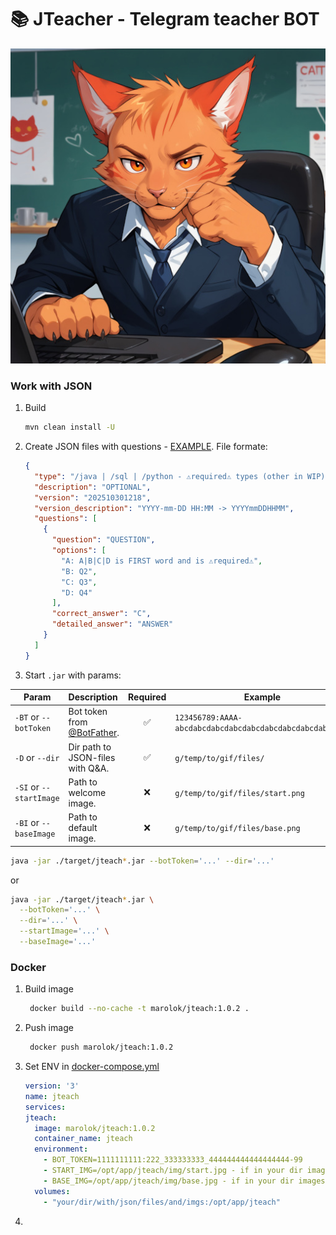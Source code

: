 # 📚 JTeacher - Telegram teacher BOT

![start.jpg](src/main/resources/img/start.jpg)

### Work with JSON

1) Build
    ``` sh
   mvn clean install -U
   ```
2) Create JSON files with questions - [EXAMPLE](src/main/resources/java.json). File formate:
    ``` json 
    {
      "type": "/java | /sql | /python - ⚠️required⚠️ types (other in WIP)",
      "description": "OPTIONAL",
      "version": "202510301218",
      "version_description": "YYYY-mm-DD HH:MM -> YYYYmmDDHHMM",
      "questions": [
        {
          "question": "QUESTION",
          "options": [
            "A: A|B|C|D is FIRST word and is ⚠️required⚠️",
            "B: Q2",
            "C: Q3",
            "D: Q4"
          ],
          "correct_answer": "C",
          "detailed_answer": "ANSWER"
        }
      ]
    }
    ```

3) Start `.jar` with params:

| Param                   | Description                                          | Required | Example                                                  |
|-------------------------|:-----------------------------------------------------|:--------:|----------------------------------------------------------|
| `-BT` or `--botToken`   | Bot token from [@BotFather](https://t.me/BotFather). |    ✅     | `123456789:AAAA-abcdabcdabcdabcdabcdabcdabcdabcdabcdabc` |
| `-D` or `--dir`         | Dir path to JSON-files with Q&A.                     |    ✅     | `g/temp/to/gif/files/`                                   |
| `-SI` or `--startImage` | Path to welcome image.                               |    ❌     | `g/temp/to/gif/files/start.png`                          |
| `-BI` or `--baseImage`  | Path to default image.                               |    ❌     | `g/temp/to/gif/files/base.png`                           |

``` sh
java -jar ./target/jteach*.jar --botToken='...' --dir='...'

```

or

``` sh
java -jar ./target/jteach*.jar \
  --botToken='...' \
  --dir='...' \
  --startImage='...' \
  --baseImage='...'
```

### Docker

1) Build image
   ``` sh 
    docker build --no-cache -t marolok/jteach:1.0.2 .
   ```
2) Push image
   ``` sh 
    docker push marolok/jteach:1.0.2
   ```
3) Set ENV in [docker-compose.yml](./docker-compose.yml)
   ``` yml 
   version: '3'
   name: jteach
   services:
   jteach:
     image: marolok/jteach:1.0.2
     container_name: jteach
     environment:
       - BOT_TOKEN=1111111111:222_333333333_444444444444444444-99
       - START_IMG=/opt/app/jteach/img/start.jpg - if in your dir images in `img` folder
       - BASE_IMG=/opt/app/jteach/img/base.jpg - if in your dir images in `img` folder
     volumes:
       - "your/dir/with/json/files/and/imgs:/opt/app/jteach"
   ```
4) 